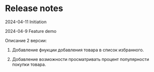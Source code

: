 # Release notes

2024-04-11 Initiation

2024-04-9 Feature demo

Описание 2 версии:

1) Добавление фнукции добавления товара в список избранного.
   
2) Добавление возможности просматривать процент популярности покупки товара.
 
